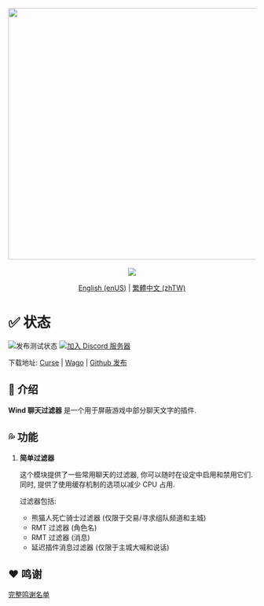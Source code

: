 <div align="center">
<img width="512" src="Title.svg"/><br><br>
<img src="https://img.shields.io/badge/版本-1.0.5-green.svg?longCache=true&style=for-the-badge"/>

[English (enUS)](README.md) | [繁體中文 (zhTW)](README_zhTW.md)
</div>

# ✅ 状态

![发布测试状态](https://img.shields.io/github/actions/workflow/status/fang2hou/WindChatFilter/publish_stable.yml?branch=1.0.5) [![加入 Discord 服务器](https://img.shields.io/badge/Wind%20Plugins-加入-grey.svg?longCache=true&color=7289DA&logo=discord)](https://discord.gg/SPqB72z7TK)

下载地址: [Curse](https://www.curseforge.com/wow/addons/wind-chat-filter-wcf) | [Wago](https://addons.wago.io/addons/windchatfilter) | [Github 发布](https://github.com/fang2hou/WindChatFilter/releases)

## 🌟 介绍

**Wind 聊天过滤器** 是一个用于屏蔽游戏中部分聊天文字的插件.

## 💦 功能

1. **简单过滤器**

    这个模块提供了一些常用聊天的过滤器, 你可以随时在设定中启用和禁用它们.  
    同时, 提供了使用缓存机制的选项以减少 CPU 占用.

    过滤器包括:
    - 熊猫人死亡骑士过滤器 (仅限于交易/寻求组队频道和主城)
    - RMT 过滤器 (角色名)
    - RMT 过滤器 (消息)
    - 延迟插件消息过滤器 (仅限于主城大喊和说话)

## ❤️ 鸣谢

[完整鸣谢名单](CREDITS.md)
